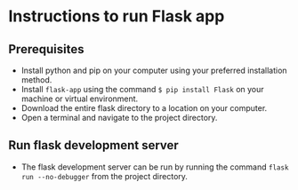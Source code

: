 # Instructions to run Flask app

## Prerequisites
- Install python and pip on your computer using your preferred installation method.
- Install `flask-app` using the command `$ pip install Flask` on your machine or virtual environment.
- Download the entire flask directory to a location on your computer.
- Open a terminal and navigate to the project directory.

## Run flask development server
- The flask development server can be run by running the command `flask run --no-debugger` from the project directory.
